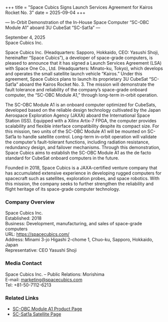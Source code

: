 +++
title = "Space Cubics Signs Launch Services Agreement for Kairos Rocket No. 3"
date = 2025-09-04
+++

― In-Orbit Demonstration of the In-House Space Computer “SC-OBC Module A1” aboard 3U CubeSat “SC-Sat1a” ―

September 4, 2025<br>
Space Cubics Inc.

Space Cubics Inc. (Headquarters: Sapporo, Hokkaido, CEO: Yasushi Shoji,
hereinafter “Space Cubics”), a developer of space-grade computers, is
pleased to announce that it has signed a Launch Services Agreement (LSA)
with Space One Co., Ltd. (Headquarters: Minato-ku, Tokyo), which develops
and operates the small satellite launch vehicle “Kairos.”
Under this agreement, Space Cubics plans to launch its proprietary 3U
CubeSat “SC-Sat1a” aboard the Kairos Rocket No. 3. The mission will
demonstrate the fault tolerance and reliability of the company’s
space-grade onboard computer, the “SC-OBC Module A1,” through long-term
in-orbit operation.

The SC-OBC Module A1 is an onboard computer optimized for CubeSats,
developed based on the reliable design technology cultivated by the Japan
Aerospace Exploration Agency (JAXA) aboard the International Space Station
(ISS).
Equipped with a Xilinx Artix-7 FPGA, the computer provides scalability and
flexible interface compatibility despite its compact size.
For this mission, two units of the SC-OBC Module A1 will be mounted on
SC-Sat1a to handle satellite control. Long-term in-orbit operation will
validate the computer’s fault-tolerant functions, including radiation
resistance, redundancy design, and failover mechanisms.
Through this demonstration, Space Cubics aims to establish the SC-OBC
Module A1 as the de facto standard for CubeSat onboard computers in the
future.

Founded in 2018, Space Cubics is a JAXA-certified venture company that has
accumulated extensive experience in developing rugged computers for
spacecraft such as satellites, exploration probes, and space robotics.
With this mission, the company seeks to further strengthen the reliability
and flight heritage of its space-grade computer technology.

### Company Overview
Space Cubics Inc.<br>
Established: 2018<br>
Business: Development, manufacturing, and sales of space-grade computers<br>
URL: https://spacecubics.com/<br>
Address: Minami 3-jo Higashi 2-chome 1, Chuo-ku, Sapporo, Hokkaido, Japan<br>
Representative: CEO Yasushi Shoji

### Media Contact
Space Cubics Inc. – Public Relations: Morishima<br>
E-mail: marketing@spacecubics.com<br>
Tel: +81-50-7112-6213

### Related Links
- [SC-OBC Module A1 Product Page](https://spacecubics.com/products/scobc_a1/)
- [SC-Sat1a Satellite Page](https://forum.spacecubics.com/t/topic/111)
